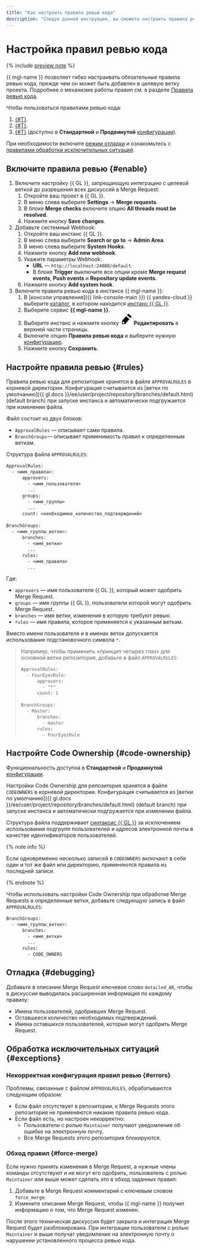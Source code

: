 ```yaml
---
title: "Как настроить правила ревью кода"
description: "Следуя данной инструкции, вы сможете настроить правила ревью кода."
---
```


# Настройка правил ревью кода

{% include [preview note](../../_includes/note-preview.md) %}

{{ mgl-name }} позволяет гибко настраивать обязательные правила ревью кода, прежде чем он может быть добавлен в целевую ветку проекта. Подробнее о механизме работы правил см. в разделе [Правила ревью кода](../concepts/approval-rules.md).

Чтобы пользоваться правилами ревью кода:

1. [{#T}](#enable).
1. [{#T}](#rules).
1. [{#T}](#code-ownership) (доступно в **Стандартной** и **Продвинутой** [конфигурации](../concepts/approval-rules.md#packages)).

При необходимости включите [режим отладки](#debugging) и ознакомьтесь с [правилами обработки исключительных ситуаций](#exceptions).

## Включите правила ревью {#enable}

1. Включите настройку {{ GL }}, запрещающую интеграцию с целевой веткой до разрешения всех дискуссий в Merge Request:
    1. Откройте ваш проект в {{ GL }}.
    1. В меню слева выберите **Settings** → **Merge requests**.
    1. В блоке **Merge checks** включите опцию **All threads must be resolved**.
    1. Нажмите кнопку **Save changes**.
1. Добавьте системный Webhook:
    1. Откройте ваш инстанс {{ GL }}.
    1. В меню слева выберите **Search or go to** → **Admin Area**.
    1. В меню слева выберите **System Hooks**.
    1. Нажмите кнопку **Add new webhook**.
    1. Укажите параметры Webhook:
        * **URL** — `http://localhost:24080/default`.
        * В блоке **Trigger** выключите все опции кроме **Merge request events**, **Push events** и **Repository update events**.
    1. Нажмите кнопку **Add system hook**.
1. Включите правила ревью кода в инстансе {{ mgl-name }}:
    1. В [консоли управления]({{ link-console-main }}) {{ yandex-cloud }} выберите [каталог](../../resource-manager/concepts/resources-hierarchy.md#folder), в котором находится [инстанс {{ GL }}](../concepts/index.md#instance).
    1. Выберите сервис **{{ mgl-name }}**.
    1. Выберите инстанс и нажмите кнопку ![image](../../_assets/pencil.svg) **Редактировать** в верхней части страницы.
    1. Включите опцию **Правила ревью кода** и выберите нужную [конфигурацию](../concepts/approval-rules.md#packages).
    1. Нажмите кнопку **Сохранить**.

## Настройте правила ревью {#rules}

Правила ревью кода для репозитория хранятся в файле `APPROVALRULES` в корневой директории. Конфигурация считывается из [ветки по умолчанию]({{ gl.docs }}/ee/user/project/repository/branches/default.html) (default branch) при запуске инстанса и автоматически подгружается при изменении файла.

Файл состоит из двух блоков:

* `ApprovalRules` — описывает сами правила.
* `BranchGroups`— описывает применимость правил к определенным веткам.

Структура файла `APPROVALRULES`:

```text
ApprovalRules:
  - <имя_правила>:
      approvers:
        - <имя_пользователя>
        ...
      groups:
        - <имя_группы>
        ...
      count: <необходимое_количество_подтверждений>

BranchGroups:
  - <имя_группы_веток>:
      branches:
        - <имя_ветки>
        ...
      rules:
        - <имя_правила>
        ...
```

Где:

* `approvers` — имя пользователя {{ GL }}, который может одобрить Merge Request.
* `groups` — имя группы {{ GL }}, пользователи которой могут одобрить Merge Request.
* `branches` — имя ветки, изменения в которую требуют ревью.
* `rules` — имя правила, которое применяется к указанным веткам.

Вместо имени пользователя и в именах веток допускается использование подстановочного символа `*`.

> Например, чтобы применить «принцип четырех глаз» для основной ветки репозитория, добавьте в файл `APPROVALRULES`:
>
> ```text
> ApprovalRules:
>   - FourEyesRule:
>       approvers:
>         - "*"
>       count: 1
>
> BranchGroups:
>   - Master:
>       branches:        
>         - master
>       rules:
>         - FourEyesRule
> ```

## Настройте Code Ownership {#code-ownership}

Функциональность доступна в **Стандартной** и **Продвинутой** [конфигурации](../concepts/approval-rules.md#packages).

Настройки Code Ownership для репозитория хранятся в файле `CODEOWNERS` в корневой директории. Конфигурация считывается из [ветки по умолчанию]({{ gl.docs }}/ee/user/project/repository/branches/default.html) (default branch) при запуске инстанса и автоматически подгружается при изменении файла.

Структура файла поддерживает [синтаксис {{ GL }}](https://docs.gitlab.com/ee/user/project/codeowners/reference.html) за исключением использования подгрупп пользователей и адресов электронной почты в качестве идентификаторов пользователей.

{% note info %}

Если одновременно несколько записей в `CODEOWNERS` включают в себя один и тот же файл или директорию, применяются правила из последней записи.

{% endnote %}

Чтобы использовать настройки Code Ownership при обработке Merge Requests в определенные ветки, добавьте следующую запись в файл `APPROVALRULES`:

```text
BranchGroups:
  - <имя_группы_веток>:
      branches:        
        - <имя_ветки>
        ...
      rules:
        - CODE_OWNERS
```

## Отладка {#debugging}

Добавьте в описание Merge Request ключевое слово `detailed_AR`, чтобы в дискуссии выводилась расширенная информация по каждому правилу:

* Имена пользователей, одобривших Merge Request.
* Оставшееся количество необходимых подтверждений.
* Имена оставшихся пользователей, которые могут одобрить Merge Request.

## Обработка исключительных ситуаций {#exceptions}

### Некорректная конфигурация правил ревью {#errors}

Проблемы, связанные с файлом `APPROVALRULES`, обрабатываются следующим образом:

* Если файл отсутствует в репозитории, к Merge Requests этого репозитория не применяются никакие правила ревью кода.
* Если файл есть, но настроен некорректно:
    * Пользователи с ролью `Maintainer` получают уведомление об ошибке на электронную почту.
    * Все Merge Requests этого репозитория блокируются.

### Обход правил {#force-merge}

Если нужно принять изменения в Merge Request, а нужные члены команды отсутствуют и не могут его одобрить, пользователь с ролью `Maintainer` или выше может сделать это в обход заданных правил:

1. Добавьте в Merge Request комментарий с ключевым словом `force_merge`.
1. Измените описание Merge Request, чтобы {{ mgl-name }} получил информацию о том, что Merge Request изменен.

После этого техническая дискуссия будет закрыта и интеграция Merge Request будет разблокирована. При интеграции пользователи с ролью `Maintainer` и выше получат уведомление на электронную почту о нарушении установленного процесса ревью кода.
